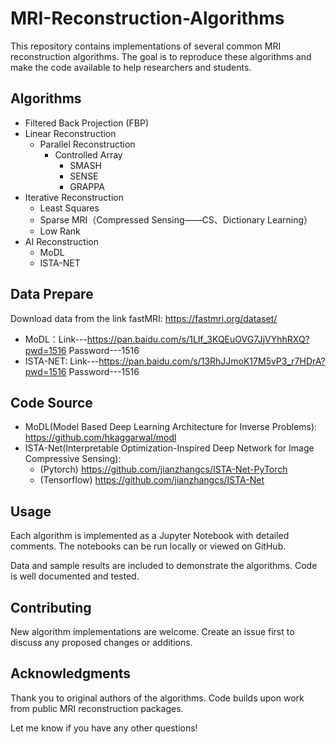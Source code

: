 # MRI-Reconstruction-Algorithms

This repository contains implementations of several common MRI reconstruction algorithms. The goal is to reproduce these algorithms and make the code available to help researchers and students.

## Algorithms

- Filtered Back Projection (FBP)
- Linear Reconstruction
   - Parallel Reconstruction
      - Controlled Array
        - SMASH
        - SENSE
        - GRAPPA
- Iterative Reconstruction
   - Least Squares 
   - Sparse MRI（Compressed Sensing——CS、Dictionary Learning）
   - Low Rank
- AI Reconstruction
   - MoDL
   - ISTA-NET

## Data Prepare

Download data from the link fastMRI: https://fastmri.org/dataset/

- MoDL：Link---https://pan.baidu.com/s/1LIf_3KQEuOVG7JjVYhhRXQ?pwd=1516  Password---1516
- ISTA-NET: Link---https://pan.baidu.com/s/13RhJJmoK17M5vP3_r7HDrA?pwd=1516  Password---1516

## Code Source

- MoDL(Model Based Deep Learning Architecture for Inverse Problems): https://github.com/hkaggarwal/modl
- ISTA-Net(Interpretable Optimization-Inspired Deep Network for Image Compressive Sensing):
  - (Pytorch) https://github.com/jianzhangcs/ISTA-Net-PyTorch
  - (Tensorflow) https://github.com/jianzhangcs/ISTA-Net

## Usage

Each algorithm is implemented as a Jupyter Notebook with detailed comments. The notebooks can be run locally or viewed on GitHub. 

Data and sample results are included to demonstrate the algorithms. Code is well documented and tested.

## Contributing

New algorithm implementations are welcome. Create an issue first to discuss any proposed changes or additions.

## Acknowledgments

Thank you to original authors of the algorithms. Code builds upon work from public MRI reconstruction packages.

Let me know if you have any other questions!

